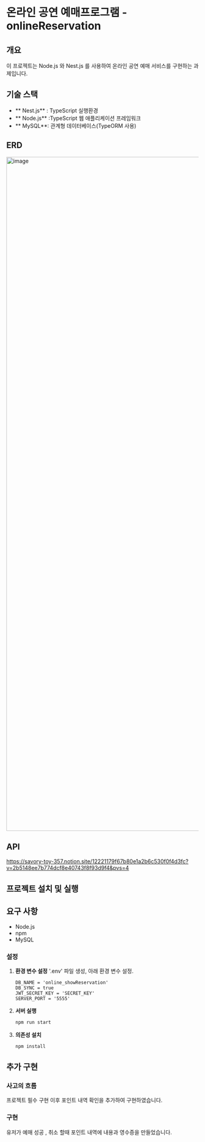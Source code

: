 # 온라인 공연 예매프로그램 - onlineReservation

## 개요
이 프로젝트는 Node.js 와 Nest.js 를 사용하여 온라인 공연 예매 서비스를 구현하는 과제입니다.

## 기술 스택
- ** Nest.js** : TypeScript 실행환경
- ** Node.js** :TypeScript 웹 애플리케이션 프레임워크
- ** MySQL**: 관계형 데이터베이스(TypeORM 사용)

## ERD
<img width="1764" alt="image" src="https://github.com/user-attachments/assets/6161952a-42dd-47c0-b24b-feccd87b4f0a">

## API
https://savory-toy-357.notion.site/12221179f67b80e1a2b6c530f0f4d3fc?v=2b5148ee7b774dcf8e40743f8f93d9f4&pvs=4

## 프로젝트 설치 및 실행

## 요구 사항

- Node.js
- npm
- MySQL

### 설정

1. **환경 변수 설정**
   '.env' 파일 생성, 아래 환경 변수 설정.
   
   ```plaintext
   DB_NAME = 'online_showReservation'
   DB_SYNC = true
   JWT_SECRET_KEY = 'SECRET_KEY'
   SERVER_PORT = '5555'
   ```
   
2. **서버 실행**

   ```bash
   npm run start
   ```
   
3. **의존성 설치**

   ```bash
   npm install
   ```
   
## 추가 구현

### 사고의 흐름
프로젝트 필수 구현 이후 포인트 내역 확인을 추가하여 구현하였습니다.

### 구현
유저가 예매 성공 , 취소 할때 포인트 내역에 내용과 영수증을 만들었습니다.

